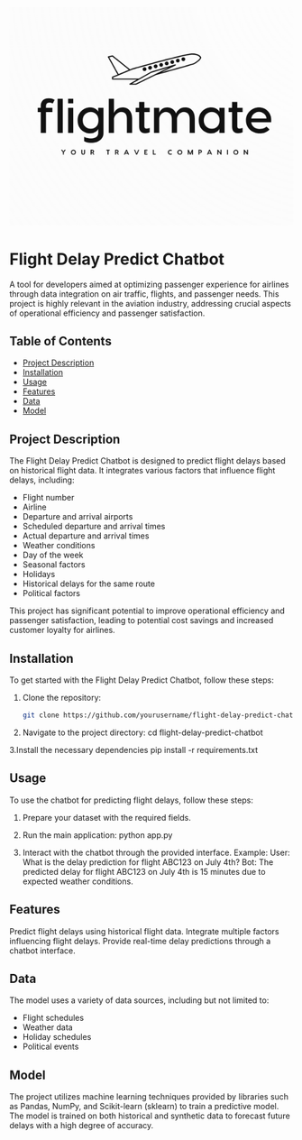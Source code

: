 ![Logo](https://github.com/DenisPinto/HackBCN/blob/main/Flight_logo.png)


# Flight Delay Predict Chatbot

A tool for developers aimed at optimizing passenger experience for airlines through data integration on air traffic, flights, and passenger needs. This project is highly relevant in the aviation industry, addressing crucial aspects of operational efficiency and passenger satisfaction.

## Table of Contents
- [Project Description](#project-description)
- [Installation](#installation)
- [Usage](#usage)
- [Features](#features)
- [Data](#data)
- [Model](#model)

## Project Description
The Flight Delay Predict Chatbot is designed to predict flight delays based on historical flight data. It integrates various factors that influence flight delays, including:

- Flight number
- Airline
- Departure and arrival airports
- Scheduled departure and arrival times
- Actual departure and arrival times
- Weather conditions
- Day of the week
- Seasonal factors
- Holidays
- Historical delays for the same route
- Political factors

This project has significant potential to improve operational efficiency and passenger satisfaction, leading to potential cost savings and increased customer loyalty for airlines.

## Installation
To get started with the Flight Delay Predict Chatbot, follow these steps:

1. Clone the repository:
   ```sh
   git clone https://github.com/yourusername/flight-delay-predict-chatbot.git

2. Navigate to the project directory:
cd flight-delay-predict-chatbot

3.Install the necessary dependencies
pip install -r requirements.txt

## Usage
To use the chatbot for predicting flight delays, follow these steps:

1. Prepare your dataset with the required fields.

2. Run the main application:
python app.py

3. Interact with the chatbot through the provided interface. Example:
User: What is the delay prediction for flight ABC123 on July 4th?
Bot: The predicted delay for flight ABC123 on July 4th is 15 minutes due to expected weather conditions.

## Features
Predict flight delays using historical flight data.
Integrate multiple factors influencing flight delays.
Provide real-time delay predictions through a chatbot interface.

## Data
The model uses a variety of data sources, including but not limited to:

- Flight schedules
- Weather data
- Holiday schedules
- Political events

## Model
The project utilizes machine learning techniques provided by libraries such as Pandas, NumPy, and Scikit-learn (sklearn) to train a predictive model. The model is trained on both historical and synthetic data to forecast future delays with a high degree of accuracy.

